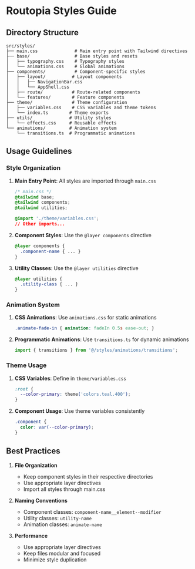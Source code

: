 # Routopia Styles Guide

## Directory Structure

```
src/styles/
├── main.css              # Main entry point with Tailwind directives
├── base/                 # Base styles and resets
│   ├── typography.css    # Typography styles
│   └── animations.css    # Global animations
├── components/           # Component-specific styles
│   ├── layout/          # Layout components
│   │   ├── NavigationBar.css
│   │   └── AppShell.css
│   ├── route/           # Route-related components
│   └── features/        # Feature components
├── theme/               # Theme configuration
│   ├── variables.css    # CSS variables and theme tokens
│   └── index.ts        # Theme exports
├── utils/              # Utility styles
│   └── effects.css     # Reusable effects
└── animations/         # Animation system
    └── transitions.ts  # Programmatic animations
```

## Usage Guidelines

### Style Organization

1. **Main Entry Point**: All styles are imported through `main.css`
   ```css
   /* main.css */
   @tailwind base;
   @tailwind components;
   @tailwind utilities;
   
   @import './theme/variables.css';
   // Other imports...
   ```

2. **Component Styles**: Use the `@layer components` directive
   ```css
   @layer components {
     .component-name { ... }
   }
   ```

3. **Utility Classes**: Use the `@layer utilities` directive
   ```css
   @layer utilities {
     .utility-class { ... }
   }
   ```

### Animation System

1. **CSS Animations**: Use `animations.css` for static animations
   ```css
   .animate-fade-in { animation: fadeIn 0.5s ease-out; }
   ```

2. **Programmatic Animations**: Use `transitions.ts` for dynamic animations
   ```typescript
   import { transitions } from '@/styles/animations/transitions';
   ```

### Theme Usage

1. **CSS Variables**: Define in `theme/variables.css`
   ```css
   :root {
     --color-primary: theme('colors.teal.400');
   }
   ```

2. **Component Usage**: Use theme variables consistently
   ```css
   .component {
     color: var(--color-primary);
   }
   ```

## Best Practices

1. **File Organization**
   - Keep component styles in their respective directories
   - Use appropriate layer directives
   - Import all styles through main.css

2. **Naming Conventions**
   - Component classes: `component-name__element--modifier`
   - Utility classes: `utility-name`
   - Animation classes: `animate-name`

3. **Performance**
   - Use appropriate layer directives
   - Keep files modular and focused
   - Minimize style duplication
